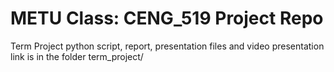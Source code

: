 # METU Class: CENG_519 Project Repo

Term Project python script, report, presentation files and video presentation link is in the folder term_project/
